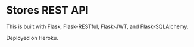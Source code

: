 # Stores REST API

This is built with Flask, Flask-RESTful, Flask-JWT, and Flask-SQLAlchemy.

Deployed on Heroku.
